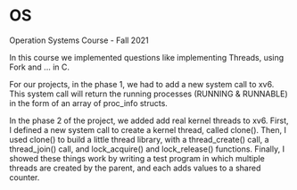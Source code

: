 # OS
Operation Systems Course - Fall 2021

In this course we implemented questions like implementing Threads, using Fork and ... in C. 

For our projects, in the phase 1, we had to add a new system call to xv6. This system call will return the running processes (RUNNING & RUNNABLE) in the form of an array of proc_info structs.

In the phase 2 of the project, we added add real kernel threads to xv6. First, I defined a new system call to create a kernel thread, called clone(). Then, I used clone() to build a little thread library, with a thread_create() call, a thread_join() call, and lock_acquire() and lock_release() functions. Finally, I showed these things work by writing a test program in which multiple threads are created by the parent, and each adds values to a shared counter.
